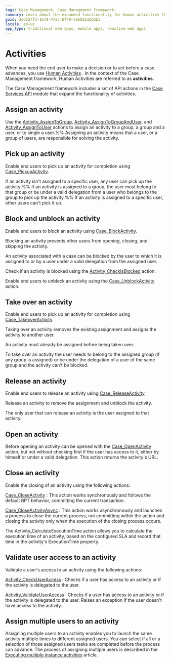 ```yaml
---
tags: Case Management; Case Management framework;
summary: Learn about the expanded functionality for human activities that the Case Management framework provides.
guid: 3dd527f3-1678-47ac-bf40-c86b8116b5b3
locale: en-us
app_type: traditional web apps, mobile apps, reactive web apps
---
```


# Activities

When you need the end user to make a decision or to act before a case advances, you use [Human Activities](../ref/lang/auto/Class.Human_Activity.final.md) . In the context of the Case Management framework,  Human Activities are referred to as **activities**.

The Case Management framework includes a set of API actions in the [Case Services API](./ref/auto/CaseServices_API.final.md) module that expand the functionality of activities.

## Assign an activity

Use the [Activity_AssignToGroup](./ref/auto/CaseServices_API.final.md#Activity_AssignToGroup), [Activity_AssignToGroupAndUser](./ref/auto/CaseServices_API.final.md#Activity_AssignToGroupAndUser), and [Activity_AssignToUser](./ref/auto/CaseServices_API.final.md#Activity_AssignToUser) actions to assign an activity to a group, a group and a user, or to single a user.%%
Assigning an activity means that a user, or a group of users, are responsible for solving the activity.

## Pick up an activity

Enable end users to pick up an activity for completion using [Case_PickupActivity](./ref/auto/CaseServices_API.final.md#Case_PickupActivity).

If an activity isn't assigned to a specific user, any user can pick up the activity.%%
If an activity is assigned to a group, the user must belong to that group or be under a valid delegation from a user who belongs to the group to pick up the activity.%%
If an activity is assigned to a specific user, other users can't pick it up.

## Block and unblock an activity

Enable end users to block an activity using [Case_BlockActivity](./ref/auto/CaseServices_API.final.md#Case_BlockActivity).

Blocking an activity prevents other users from opening, closing, and skipping the activity.

An activity associated with a case can be blocked by the user to which it is assigned to or by a user under a valid delegation from the assigned user.  

Check if an activity is blocked using the [Activity_CheckIsBlocked](./ref/auto/CaseServices_API.final.md#Activity_CheckIsBlocked) action.

Enable end users to unblock an activity using the [Case_UnblockActivity](./ref/auto/CaseServices_API.final.md#Case_UnblockActivity) action.

## Take over an activity

Enable end users to pick up an activity for completion using [Case_TakeoverActivity](./ref/auto/CaseServices_API.final.md#Case_TakeoverActivity).

Taking over an activity removes the existing assignment and assigns the activity to another user.

An activity must already be assigned before being taken over.

To take over an activity the user needs to belong to the assigned group (if any group is assigned) or be under the delegation of a user of the same group and the activity can't be blocked.

## Release an activity

Enable end users to release an activity using [Case_ReleaseActivity](./ref/auto/CaseServices_API.final.md#Case_ReleaseActivity).

Release an activity to remove the assignment and unblock the activity.

The only user that can release an activity is the user assigned to that activity.

## Open an activity

Before opening an activity can be opened with the [Case_OpenActivity](./ref/auto/CaseServices_API.final.md#Case_OpenActivity) action, but not without checking first if the user has access to it, either by himself or under a valid delegation. This action returns the activity's URL.

## Close an activity

Enable the closing of an activity using the following actions:

[Case_CloseActivity](./ref/auto/CaseServices_API.final.md#Case_CloseActivity)
:   This action works synchronously and follows the default BPT behavior, committing the current transaction.

[Case_CloseActivityAsync](./ref/auto/CaseServices_API.final.md#Case_CloseActivityAsync)
:    This action works asynchronously and launches a process to close the current process, not committing within the action and closing the activity only when the execution of the closing process occurs.

The Activity_CalculateExecutionTime action allows you to calculate the execution time of an activity, based on the configured SLA and record that time in the activity's ExecutionTime property.

## Validate user access to an activity

Validate a user's access to an activity using the following actions:

[Activity_CheckUserAccess](./ref/auto/CaseServices_API.final.md#Activity_CheckUserAccess)
:   Checks if a user has access to an activity or if the activity is delegated to the user.

[Activity_ValidateUserAccess](./ref/auto/CaseServices_API.final.md#Activity_ValidateUserAccess)
:   Checks if a user has access to an activity or if the activity is delegated to the user. Raises an exception if the user doesn't have access to the activity.

## Assign multiple users to an activity

Assigning multiple users to an activity enables you to launch the same activity multiple times to different assigned users. You can select if all or a selection of those assigned users tasks are completed before the process can advance. The process of assigning multiple users is described in the [Executing multiple instance activities](../../processes/design-patterns/multiple-instance-activities.md) article.
